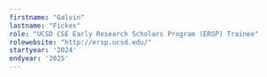 ```yaml
---
firstname: "Galvin"
lastname: "Fickes"
role: "UCSD CSE Early Research Scholars Program (ERSP) Trainee"
rolewebsite: "http://ersp.ucsd.edu/"
startyear: '2024'
endyear: '2025'
---
```

